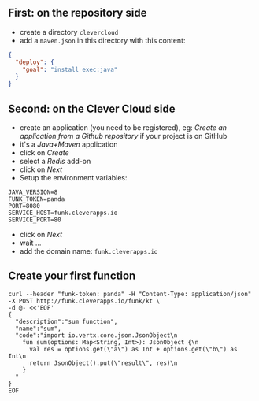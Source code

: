 

## First: on the repository side

- create a directory `clevercloud`
- add a `maven.json` in this directory with this content:

```json
{
  "deploy": {
    "goal": "install exec:java"
  }
}
```

## Second: on the Clever Cloud side

- create an application (you need to be registered), eg: *Create an application from a Github repository* if your project is on GitHub
- it's a *Java+Maven* application
- click on *Create*
- select a *Redis* add-on
- click on *Next*
- Setup the environment variables:

```shell
JAVA_VERSION=8
FUNK_TOKEN=panda
PORT=8080
SERVICE_HOST=funk.cleverapps.io
SERVICE_PORT=80
```

- click on *Next*
- wait ...
- add the domain name: `funk.cleverapps.io`

## Create your first function

```shell
curl --header "funk-token: panda" -H "Content-Type: application/json" -X POST http://funk.cleverapps.io/funk/kt \
-d @- <<'EOF'
{
  "description":"sum function",
  "name":"sum",
  "code":"import io.vertx.core.json.JsonObject\n
    fun sum(options: Map<String, Int>): JsonObject {\n
      val res = options.get(\"a\") as Int + options.get(\"b\") as Int\n
      return JsonObject().put(\"result\", res)\n
    }
  "
}
EOF
```